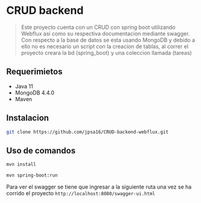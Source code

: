 # CRUD backend

> Este proyecto cuenta con un CRUD con spring boot utilizando Webflux asi como su respectiva documentacion mediante swagger.
> Con respecto a la base de datos se esta usando MongoDB y debido a ello no es necesario un script con la creacion de tablas, al correr el proyecto creara la bd (spring_boot) y una coleccion llamada (tareas)

## Requerimietos

- Java 11
- MongoDB 4.4.0
- Maven

## Instalacion

```bash
git clone https://github.com/jpsa16/CRUD-backend-webflux.git
```

## Uso de comandos

```bash
mvn install

mvn spring-boot:run
```

Para ver el swagger se tiene que ingresar a la siguiente ruta una vez se ha corrido el proyecto `http://localhost:8080/swagger-ui.html`


